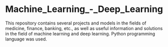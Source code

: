 # Machine_Learning_-_Deep_Learning
This repository contains several projects and models in the fields of medicine, finance, banking, etc., as well as useful information and solutions in the field of machine learning and deep learning․ Python programming language was used.
